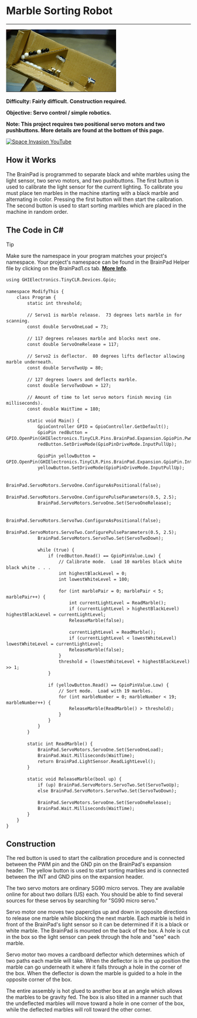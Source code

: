 # Marble Sorting Robot
---
![Marble Sorter](../assets/marble-sorter.gif)

**Difficulty: Fairly difficult. Construction required.**

**Objective: Servo control / simple robotics.**

**Note: This project requires two positional servo motors and two pushbuttons. More details are found at the bottom of this page.**

[![Space Invasion YouTube](https://img.youtube.com/vi/MuRkU2dR5Cc/0.jpg)](https://www.youtube.com/watch?v=MuRkU2dR5Cc)

## How it Works
The BrainPad is programmed to separate black and white marbles using the light sensor, two servo motors, and two pushbuttons. The first button is used to calibrate the light sensor for the current lighting. To calibrate you must place ten marbles in the machine starting with a black marble and alternating in color. Pressing the first button will then start the calibration. The second button is used to start sorting marbles which are placed in the machine in random order.

## The Code in C#
> [!Tip]
> Make sure the namespace in your program matches your project's namespace.  Your project's namespace can be found in the BrainPad Helper file by clicking on the BrainPad1.cs tab.  [**More Info**](../go-beyond/csharp/intro.md#a-few-words-about-namespaces).

```
using GHIElectronics.TinyCLR.Devices.Gpio;

namespace ModifyThis {
    class Program {
        static int threshold;

        // Servo1 is marble release.  73 degrees lets marble in for scanning.
        const double ServoOneLoad = 73;

        // 117 degrees releases marble and blocks next one.
        const double ServoOneRelease = 117;

        // Servo2 is deflector.  80 degrees lifts deflector allowing marble underneath.
        const double ServoTwoUp = 80;

        // 127 degrees lowers and deflects marble.
        const double ServoTwoDown = 127;

        // Amount of time to let servo motors finish moving (in milliseconds).
        const double WaitTime = 180;

        static void Main() {
            GpioController GPIO = GpioController.GetDefault();
            GpioPin redButton = GPIO.OpenPin(GHIElectronics.TinyCLR.Pins.BrainPad.Expansion.GpioPin.Pwm);
            redButton.SetDriveMode(GpioPinDriveMode.InputPullUp);

            GpioPin yellowButton = GPIO.OpenPin(GHIElectronics.TinyCLR.Pins.BrainPad.Expansion.GpioPin.Int);
            yellowButton.SetDriveMode(GpioPinDriveMode.InputPullUp);

            BrainPad.ServoMotors.ServoOne.ConfigureAsPositional(false);
            BrainPad.ServoMotors.ServoOne.ConfigurePulseParameters(0.5, 2.5);
            BrainPad.ServoMotors.ServoOne.Set(ServoOneRelease);

            BrainPad.ServoMotors.ServoTwo.ConfigureAsPositional(false);
            BrainPad.ServoMotors.ServoTwo.ConfigurePulseParameters(0.5, 2.5);
            BrainPad.ServoMotors.ServoTwo.Set(ServoTwoDown);

            while (true) {
                if (redButton.Read() == GpioPinValue.Low) {
                    // Calibrate mode.  Load 10 marbles black white black white . . .
                    int highestBlackLevel = 0;
                    int lowestWhiteLevel = 100;

                    for (int marblePair = 0; marblePair < 5; marblePair++) {
                        int currentLightLevel = ReadMarble();
                        if (currentLightLevel > highestBlackLevel) highestBlackLevel = currentLightLevel;
                        ReleaseMarble(false);

                        currentLightLevel = ReadMarble();
                        if (currentLightLevel < lowestWhiteLevel) lowestWhiteLevel = currentLightLevel;
                        ReleaseMarble(false);
                    }
                    threshold = (lowestWhiteLevel + highestBlackLevel) >> 1;
                }

                if (yellowButton.Read() == GpioPinValue.Low) {
                    // Sort mode.  Load with 19 marbles.
                    for (int marbleNumber = 0; marbleNumber < 19; marbleNumber++) {
                        ReleaseMarble(ReadMarble() > threshold);
                    }
                }
            }
        }

        static int ReadMarble() {
            BrainPad.ServoMotors.ServoOne.Set(ServoOneLoad);
            BrainPad.Wait.Milliseconds(WaitTime);
            return BrainPad.LightSensor.ReadLightLevel();
        }

        static void ReleaseMarble(bool up) {
            if (up) BrainPad.ServoMotors.ServoTwo.Set(ServoTwoUp);
            else BrainPad.ServoMotors.ServoTwo.Set(ServoTwoDown);

            BrainPad.ServoMotors.ServoOne.Set(ServoOneRelease);
            BrainPad.Wait.Milliseconds(WaitTime);
        }
    }
}

```

## Construction

The red button is used to start the calibration procedure and is connected between the PWM pin and the GND pin on the BrainPad's expansion header. The yellow button is used to start sorting marbles and is connected between the INT and GND pins on the expansion header.

The two servo motors are ordinary SG90 micro servos. They are available online for about two dollars (US) each. You should be able to find several sources for these servos by searching for "SG90 micro servo."

Servo motor one moves two paperclips up and down in opposite directions to release one marble while blocking the next marble. Each marble is held in front of the BrainPad's light sensor so it can be determined if it is a black or white marble. The BrainPad is mounted on the back of the box. A hole is cut in the box so the light sensor can peek through the hole and "see" each marble.

Servo motor two moves a cardboard deflector which determines which of two paths each marble will take. When the deflector is in the up position the marble can go underneath it where it falls through a hole in the corner of the box. When the deflector is down the marble is guided to a hole in the opposite corner of the box.

The entire assembly is hot glued to another box at an angle which allows the marbles to be gravity fed. The box is also tilted in a manner such that the undeflected marbles will move toward a hole in one corner of the box, while the deflected marbles will roll toward the other corner.
